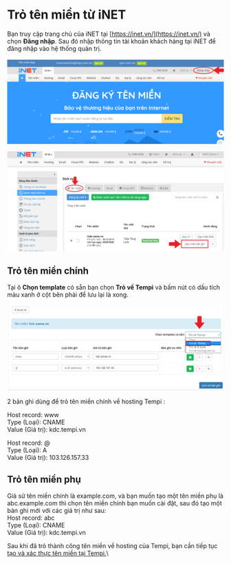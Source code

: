 # Trỏ tên miền từ iNET

Bạn truy cập trang chủ của iNET tại [https://inet.vn/](https://inet.vn/) và chọn **Đăng nhập**. Sau đó nhập thông tin tài khoản khách hàng tại iNET để đăng nhập vào hệ thống quản trị.

![](<../../.gitbook/assets/image (3) (1) copy.png>)

![](<../../.gitbook/assets/image (4) copy (1) copy.png>)

## Trỏ tên miền chính

Tại ô **Chọn template** có sẵn bạn chọn **Trỏ về Tempi** và bấm nút có dấu tích màu xanh ở cột bên phải để lưu lại là xong.

![](<../../.gitbook/assets/image (5) copy (1) copy.png>)

2 bản ghi dùng để trỏ tên miền chính về hosting Tempi  :

Host record: www\
Type (Loại): CNAME\
Value (Giá trị): kdc.tempi.vn&#x20;

Host record: @\
Type (Loại): A\
Value (Giá trị):  103.126.157.33

## Trỏ tên miền phụ

Giả sử tên miền chính là example.com, và bạn muốn tạo một tên miền phụ là abc.example.com thì chọn tên miền chính bạn muốn cài đặt, sau đó tạo một bản ghi mới với các giá trị như sau:\
Host record: abc\
Type (Loại): CNAME\
Value (Giá trị): kdc.tempi.vn

Sau khi đã trỏ thành công tên miền về hosting của Tempi, bạn cần tiếp tục [tạo và xác thực tên miền tại Tempi.](tao-va-xac-thuc-ten-mien-lai-tempi.md)\
